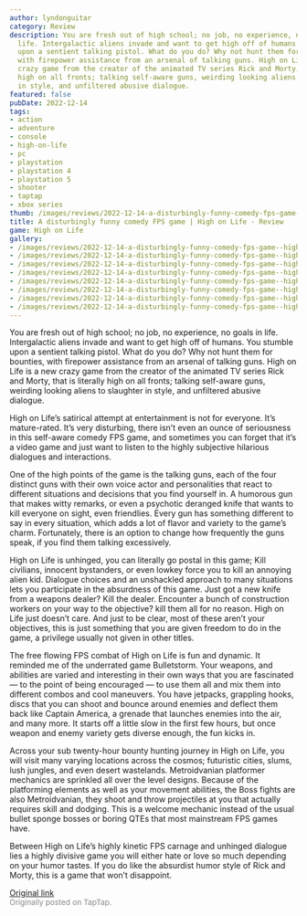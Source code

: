 ```yaml
---
author: lyndonguitar
category: Review
description: You are fresh out of high school; no job, no experience, no goals in
  life. Intergalactic aliens invade and want to get high off of humans. You stumble
  upon a sentient talking pistol. What do you do? Why not hunt them for bounties,
  with firepower assistance from an arsenal of talking guns. High on Life is a new
  crazy game from the creator of the animated TV series Rick and Morty, that is literally
  high on all fronts; talking self-aware guns, weirding looking aliens to slaughter
  in style, and unfiltered abusive dialogue.
featured: false
pubDate: 2022-12-14
tags:
- action
- adventure
- console
- high-on-life
- pc
- playstation
- playstation 4
- playstation 5
- shooter
- taptap
- xbox series
thumb: /images/reviews/2022-12-14-a-disturbingly-funny-comedy-fps-game--high-on-life---review-0.avif
title: A disturbingly funny comedy FPS game | High on Life - Review
game: High on Life
gallery:
- /images/reviews/2022-12-14-a-disturbingly-funny-comedy-fps-game--high-on-life---review-0.avif
- /images/reviews/2022-12-14-a-disturbingly-funny-comedy-fps-game--high-on-life---review-1.avif
- /images/reviews/2022-12-14-a-disturbingly-funny-comedy-fps-game--high-on-life---review-2.avif
- /images/reviews/2022-12-14-a-disturbingly-funny-comedy-fps-game--high-on-life---review-3.avif
- /images/reviews/2022-12-14-a-disturbingly-funny-comedy-fps-game--high-on-life---review-4.avif
- /images/reviews/2022-12-14-a-disturbingly-funny-comedy-fps-game--high-on-life---review-5.avif
- /images/reviews/2022-12-14-a-disturbingly-funny-comedy-fps-game--high-on-life---review-6.avif
- /images/reviews/2022-12-14-a-disturbingly-funny-comedy-fps-game--high-on-life---review-7.avif
---
```

You are fresh out of high school; no job, no experience, no goals in life. Intergalactic aliens invade and want to get high off of humans. You stumble upon a sentient talking pistol. What do you do? Why not hunt them for bounties, with firepower assistance from an arsenal of talking guns. High on Life is a new crazy game from the creator of the animated TV series Rick and Morty, that is literally high on all fronts; talking self-aware guns, weirding looking aliens to slaughter in style, and unfiltered abusive dialogue.

High on Life’s satirical attempt at entertainment is not for everyone. It’s mature-rated. It’s very disturbing, there isn’t even an ounce of seriousness in this self-aware comedy FPS game, and sometimes you can forget that it’s a video game and just want to listen to the highly subjective hilarious dialogues and interactions.

One of the high points of the game is the talking guns, each of the four distinct guns with their own voice actor and personalities that react to different situations and decisions that you find yourself in. A humorous gun that makes witty remarks, or even a psychotic deranged knife that wants to kill everyone on sight, even friendlies. Every gun has something different to say in every situation, which adds a lot of flavor and variety to the game’s charm. Fortunately, there is an option to change how frequently the guns speak, if you find them talking excessively.

High on Life is unhinged, you can literally go postal in this game; Kill civilians, innocent bystanders, or even lowkey force you to kill an annoying alien kid. Dialogue choices and an unshackled approach to many situations lets you participate in the absurdness of this game. Just got a new knife from a weapons dealer? Kill the dealer. Encounter a bunch of construction workers on your way to the objective? kill them all for no reason. High on Life just doesn’t care. And just to be clear, most of these aren’t your objectives, this is just something that you are given freedom to do in the game, a privilege usually not given in other titles.

The free flowing FPS combat of High on Life is fun and dynamic. It reminded me of the underrated game Bulletstorm. Your weapons, and abilities are varied and interesting in their own ways that you are fascinated — to the point of being encouraged — to use them all and mix them into different combos and cool maneuvers. You have jetpacks, grappling hooks, discs that you can shoot and bounce around enemies and deflect them back like Captain America, a grenade that launches enemies into the air, and many more. It starts off a little slow in the first few hours, but once weapon and enemy variety gets diverse enough, the fun kicks in.

Across your sub twenty-hour bounty hunting journey in High on Life, you will visit many varying locations across the cosmos; futuristic cities, slums, lush jungles, and even desert wastelands. Metroidvanian platformer mechanics are sprinkled all over the level designs.  Because of the platforming elements as well as your movement abilities, the Boss fights are also Metroidvanian, they shoot and throw projectiles at you that actually requires skill and dodging. This is a welcome mechanic instead of the usual bullet sponge bosses or boring QTEs that most mainstream FPS games have.

Between High on Life’s highly kinetic FPS carnage and unhinged dialogue lies a highly divisive game you will either hate or love so much depending on your humor tastes. If you do like the absurdist humor style of Rick and Morty, this is a game that won’t disappoint.

[Original link](https://www.taptap.io/post/3735391)<br><span style="font-size: 0.95em; color: #888;">Originally posted on TapTap.</span>